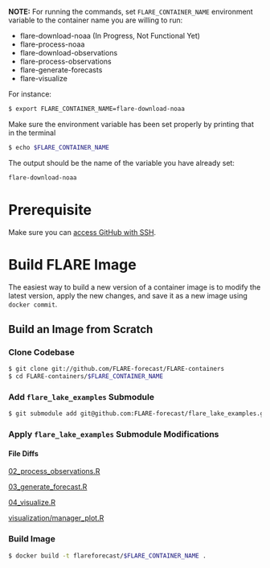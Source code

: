 **NOTE:** For running the commands, set `FLARE_CONTAINER_NAME` environment variable to the container name you are willing to run:
- flare-download-noaa (In Progress, Not Functional Yet)
- flare-process-noaa
- flare-download-observations
- flare-process-observations
- flare-generate-forecasts
- flare-visualize

For instance:

```bash
$ export FLARE_CONTAINER_NAME=flare-download-noaa
```

Make sure the environment variable has been set properly by printing that in the terminal

```bash
$ echo $FLARE_CONTAINER_NAME
```

The output should be the name of the variable you have already set:

```bash
flare-download-noaa
```


# Prerequisite

Make sure you can [access GitHub with SSH](https://docs.github.com/en/free-pro-team@latest/github/authenticating-to-github/connecting-to-github-with-ssh).


# Build FLARE Image

The easiest way to build a new version of a container image is to modify the latest version, apply the new changes, and save it as a new image using `docker commit`.

## Build an Image from Scratch

### Clone Codebase

```bash
$ git clone git://github.com/FLARE-forecast/FLARE-containers
$ cd FLARE-containers/$FLARE_CONTAINER_NAME
```

### Add `flare_lake_examples` Submodule

```bash
$ git submodule add git@github.com:FLARE-forecast/flare_lake_examples.git
```

### Apply `flare_lake_examples` Submodule Modifications

#### File Diffs

[02_process_observations.R](https://www.diffchecker.com/fbVNm0B9)

[03_generate_forecast.R](https://www.diffchecker.com/qEkmZhvj)

[04_visualize.R](https://www.diffchecker.com/31XlWl4I)

[visualization/manager_plot.R](https://www.diffchecker.com/FhAymQoC)

### Build Image

```bash
$ docker build -t flareforecast/$FLARE_CONTAINER_NAME .
```